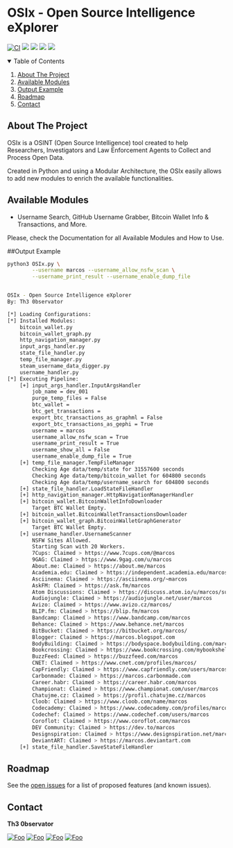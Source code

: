 # OSIx - **O**pen **S**ource **I**ntelligence e**X**plorer

[![CI](https://github.com/guibacellar/OSIx/actions/workflows/ci.yml/badge.svg?branch=develop)](https://github.com/guibacellar/OSIx/actions/workflows/ci.yml)
![](https://img.shields.io/github/last-commit/guibacellar/OSIx)
![](https://img.shields.io/github/languages/code-size/guibacellar/OSIx)
![](https://img.shields.io/badge/Python-3.7.6+-green.svg)
![](https://img.shields.io/badge/maintainer-Th3%200bservator-blue)

<!-- TABLE OF CONTENTS -->
<details open="open">
  <summary>Table of Contents</summary>
  <ol>
    <li>
      <a href="#about-the-project">About The Project</a>
    </li>
    <li><a href="#available-modules">Available Modules</a></li>
    <li><a href="#output-example">Output Example</a></li>
    <li><a href="#roadmap">Roadmap</a></li>
    <li><a href="#contact">Contact</a></li>
  </ol>
</details>



<!-- ABOUT THE PROJECT -->
## About The Project

OSIx is a OSINT (Open Source Intelligence) tool created to help Researchers, Investigators and Law Enforcement Agents to Collect and Process Open Data.

Created in Python and using a Modular Architecture, the OSIx easily allows to add new modules to enrich the available functionalities.


<!-- AVAILABLE MODULES -->
## Available Modules

* Username Search, GitHub Username Grabber, Bitcoin Wallet Info & Transactions, and More. 

Please, check the Documentation for all Available Modules and How to Use.

<!-- Output Example -->
##Output Example

```bash
python3 OSIx.py \
        --username marcos --username_allow_nsfw_scan \
        --username_print_result --username_enable_dump_file


OSIx - Open Source Intelligence eXplorer
By: Th3 0bservator

[*] Loading Configurations:
[*] Installed Modules:
	bitcoin_wallet.py
	bitcoin_wallet_graph.py
	http_navigation_manager.py
	input_args_handler.py
	state_file_handler.py
	temp_file_manager.py
	steam_username_data_digger.py
	username_handler.py
[*] Executing Pipeline:
	[+] input_args_handler.InputArgsHandler
		job_name = dev_001
		purge_temp_files = False
		btc_wallet = 
		btc_get_transactions = 
		export_btc_transactions_as_graphml = False
		export_btc_transactions_as_gephi = True
		username = marcos
		username_allow_nsfw_scan = True
		username_print_result = True
		username_show_all = False
		username_enable_dump_file = True
	[+] temp_file_manager.TempFileManager
 		Checking Age data/temp/state for 31557600 seconds
 		Checking Age data/temp/bitcoin_wallet for 604800 seconds
 		Checking Age data/temp/username_search for 604800 seconds
	[+] state_file_handler.LoadStateFileHandler
	[+] http_navigation_manager.HttpNavigationManagerHandler
	[+] bitcoin_wallet.BitcoinWalletInfoDownloader
		Target BTC Wallet Empty.
	[+] bitcoin_wallet.BitcoinWalletTransactionsDownloader
	[+] bitcoin_wallet_graph.BitcoinWalletGraphGenerator
		Target BTC Wallet Empty.
	[+] username_handler.UsernameScanner
		NSFW Sites Allowed.
		Starting Scan with 20 Workers.
		7Cups: Claimed > https://www.7cups.com/@marcos
		9GAG: Claimed > https://www.9gag.com/u/marcos
		About.me: Claimed > https://about.me/marcos
		Academia.edu: Claimed > https://independent.academia.edu/marcos
		Asciinema: Claimed > https://asciinema.org/~marcos
		AskFM: Claimed > https://ask.fm/marcos
		Atom Discussions: Claimed > https://discuss.atom.io/u/marcos/summary
		Audiojungle: Claimed > https://audiojungle.net/user/marcos
		Avizo: Claimed > https://www.avizo.cz/marcos/
		BLIP.fm: Claimed > https://blip.fm/marcos
		Bandcamp: Claimed > https://www.bandcamp.com/marcos
		Behance: Claimed > https://www.behance.net/marcos
		BitBucket: Claimed > https://bitbucket.org/marcos/
		Blogger: Claimed > https://marcos.blogspot.com
		BodyBuilding: Claimed > https://bodyspace.bodybuilding.com/marcos
		Bookcrossing: Claimed > https://www.bookcrossing.com/mybookshelf/marcos/
		BuzzFeed: Claimed > https://buzzfeed.com/marcos
		CNET: Claimed > https://www.cnet.com/profiles/marcos/
		CapFriendly: Claimed > https://www.capfriendly.com/users/marcos
		Carbonmade: Claimed > https://marcos.carbonmade.com
		Career.habr: Claimed > https://career.habr.com/marcos
		Championat: Claimed > https://www.championat.com/user/marcos
		Chatujme.cz: Claimed > https://profil.chatujme.cz/marcos
		Cloob: Claimed > https://www.cloob.com/name/marcos
		Codecademy: Claimed > https://www.codecademy.com/profiles/marcos
		Codechef: Claimed > https://www.codechef.com/users/marcos
		Coroflot: Claimed > https://www.coroflot.com/marcos
		DEV Community: Claimed > https://dev.to/marcos
		Designspiration: Claimed > https://www.designspiration.net/marcos/
		DeviantART: Claimed > https://marcos.deviantart.com
	[+] state_file_handler.SaveStateFileHandler


```

<!-- ROADMAP -->
## Roadmap

See the [open issues](https://github.com/guibacellar/OSIx/issues) for a list of proposed features (and known issues).

<!-- CONTACT -->
## Contact

**Th3 0bservator**

[![Foo](https://img.shields.io/badge/RSS-FFA500?style=for-the-badge&logo=rss&logoColor=white)](https://www.theobservator.net/) 
[![Foo](https://img.shields.io/badge/Twitter-1DA1F2?style=for-the-badge&logo=twitter&logoColor=white)](https://twitter.com/th3_0bservator) 
[![Foo](https://img.shields.io/badge/GitHub-100000?style=for-the-badge&logo=github&logoColor=white)](https://github.com/guibacellar/) 
[![Foo](https://img.shields.io/badge/LinkedIn-0077B5?style=for-the-badge&logo=linkedin&logoColor=white)](https://www.linkedin.com/in/guilherme-bacellar/)
